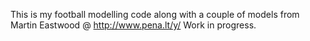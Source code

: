 This is my football modelling code along with a couple of models from Martin Eastwood @ http://www.pena.lt/y/
Work in progress. 